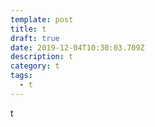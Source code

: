 ```yaml
---
template: post
title: t
draft: true
date: 2019-12-04T10:30:03.709Z
description: t
category: t
tags:
  - t
---
```

t
